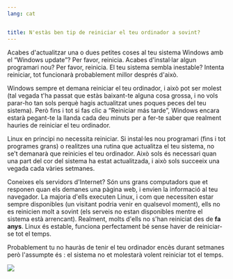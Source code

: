 ```yaml
---
lang: cat


title: N'estàs ben tip de reiniciar el teu ordinador a sovint?
---
```


Acabes d'actualitzar una o dues petites coses al teu sistema Windows amb el “Windows update”? Per favor, reinicia. Acabes d'instal·lar algun programari nou? Per favor, reinicia. El teu sistema sembla inestable? Intenta reiniciar, tot funcionarà probablement millor després d'això.

Windows sempre et demana reiniciar el teu ordinador, i això pot ser molest (tal vegada t'ha passat que estàs baixant-te alguna cosa grossa, i no vols parar-ho tan sols perquè hagis actualitzat unes poques peces del teu sistema). Però fins i tot si fas clic a “Reiniciar más tarde”, Windows encara estarà pegant-te la llanda cada deu minuts per a fer-te saber que realment hauries de reiniciar el teu ordinador.

Linux en principi no necessita reiniciar. Si instal·les nou programari (fins i tot programes grans) o realitzes una rutina que actualitza el teu sistema, no se't demanarà que reinicies el teu ordinador. Això sols és necessari quan una part del cor del sistema ha estat actualitzada, i això sols succeeix una vegada cada vàries setmanes.

Coneixes els servidors d'Internet? Són uns grans computadors que et responen quan els demanes una pàgina web, i envien la informació al teu navegador. La majoria d'ells executen Linux, i com que necessiten estar sempre disponibles (un visitant podria venir en qualsevol moment), ells no es reinicien molt a sovint (els serveis no estan disponibles mentre el sistema està arrencant). Realment, molts d'ells no s'han reiniciat des de <b>fa anys</b>. Linux és estable, funciona perfectament bé sense haver de reiniciar-se tot el temps.

Probablement tu no hauràs de tenir el teu ordinador encès durant setmanes però l'assumpte és : el sistema no et molestarà volent reiniciar tot el temps.

<img src="Images/reboot_all_the_time_thumb.png" />




